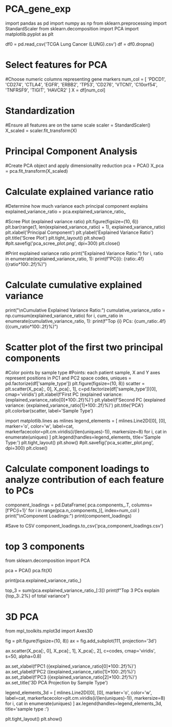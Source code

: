 # PCA_gene_exp
import pandas as pd
import numpy as np
from sklearn.preprocessing import StandardScaler
from sklearn.decomposition import PCA
import matplotlib.pyplot as plt

df0 = pd.read_csv('TCGA Lung Cancer (LUNG).csv')
df = df0.dropna()

# Select features for PCA
#Choose numeric columns representing gene markers
num_col = [
    'PDCD1', 'CD274', 'CTLA4', 'EGFR', 'ERBB2', 'TP53', 'CD276', 'VTCN1', 
    'C10orf54', 'TNFRSF9', 'TIGIT', 'HAVCR2'
]
X = df[num_col]

# Standardization
#Ensure all features are on the same scale
scaler = StandardScaler()
X_scaled = scaler.fit_transform(X)

# Principal Component Analysis
#Create PCA object and apply dimensionality reduction
pca = PCA()
X_pca = pca.fit_transform(X_scaled)



# Calculate explained variance ratio
#Determine how much variance each principal component explains
explained_variance_ratio = pca.explained_variance_ratio_

#Scree Plot (explained variance ratio)
plt.figure(figsize=(10, 6))
plt.bar(range(1, len(explained_variance_ratio) + 1), explained_variance_ratio)
plt.xlabel('Principal Component')
plt.ylabel('Explained Variance Ratio')
plt.title('Scree Plot')
plt.tight_layout()
plt.show()
#plt.savefig('pca_scree_plot.png', dpi=300)
plt.close()

#Print explained variance ratio
print("Explained Variance Ratio:")
for i, ratio in enumerate(explained_variance_ratio, 1):
    print(f"PC{i}: {ratio:.4f} ({ratio*100:.2f}%)")
# Calculate cumulative explained variance
print("\nCumulative Explained Variance Ratio:")
cumulative_variance_ratio = np.cumsum(explained_variance_ratio)
for i, cum_ratio in enumerate(cumulative_variance_ratio, 1):
    print(f"Top {i} PCs: {cum_ratio:.4f} ({cum_ratio*100:.2f}%)")



# Scatter plot of the first two principal components
#Color points by sample type
#Points: each patient sample, X and Y axes represent positions in PC1 and PC2 space
codes, uniques = pd.factorize(df['sample_type'])
plt.figure(figsize=(10, 8))
scatter = plt.scatter(X_pca[:, 0], X_pca[:, 1], 
                      c=pd.factorize(df['sample_type'])[0], 
                      cmap='viridis')
plt.xlabel(f'First PC (explained variance: {explained_variance_ratio[0]*100:.2f}%)')
plt.ylabel(f'Second PC (explained variance: {explained_variance_ratio[1]*100:.2f}%)')
plt.title('PCA')
plt.colorbar(scatter, label='Sample Type')

import matplotlib.lines as mlines
legend_elements = [
    mlines.Line2D([0], [0], marker='o', color='w', label=cat,
                  markerfacecolor=plt.cm.viridis(i/(len(uniques)-1)), markersize=8)
    for i, cat in enumerate(uniques)
]
plt.legend(handles=legend_elements, title='Sample Type:')
plt.tight_layout()
plt.show()
#plt.savefig('pca_scatter_plot.png', dpi=300)
plt.close()



# Calculate component loadings to analyze contribution of each feature to PCs
component_loadings = pd.DataFrame(
    pca.components_.T, 
    columns=[f'PC{i+1}' for i in range(pca.n_components_)], 
    index=num_col
)
print("\nComponent Loadings:")
print(component_loadings)

#Save to CSV
component_loadings.to_csv('pca_component_loadings.csv')

# top 3 components
from sklearn.decomposition import PCA

pca = PCA()
pca.fit(X)

print(pca.explained_variance_ratio_)

top_3 = sum(pca.explained_variance_ratio_[:3])
print(f"Top 3 PCs explain {top_3:.2%} of total variance")

# 3D PCA
from mpl_toolkits.mplot3d import Axes3D  

fig = plt.figure(figsize=(10, 8))
ax = fig.add_subplot(111, projection='3d')

ax.scatter(X_pca[:, 0], X_pca[:, 1], X_pca[:, 2], 
           c=codes, cmap='viridis', s=50, alpha=0.8)

ax.set_xlabel(f'PC1 ({explained_variance_ratio[0]*100:.2f}%)')
ax.set_ylabel(f'PC2 ({explained_variance_ratio[1]*100:.2f}%)')
ax.set_zlabel(f'PC3 ({explained_variance_ratio[2]*100:.2f}%)')
ax.set_title('3D PCA Projection by Sample Type')

legend_elements_3d = [
    mlines.Line2D([0], [0], marker='o', color='w', label=cat,
                  markerfacecolor=plt.cm.viridis(i/(len(uniques)-1)), markersize=8)
    for i, cat in enumerate(uniques)
]
ax.legend(handles=legend_elements_3d, title='sample type :')

plt.tight_layout()
plt.show()
